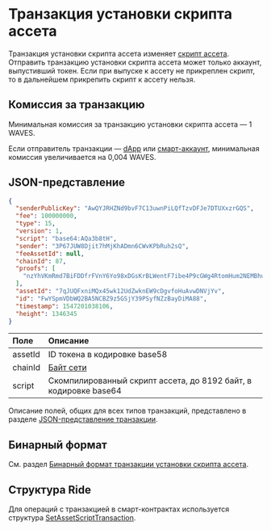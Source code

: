 # Транзакция установки скрипта ассета

Транзакция установки скрипта ассета изменяет [скрипт ассета](/ru/ride/script/script-types/asset-script). Отправить транзакцию установки скрипта ассета может только аккаунт, выпустивший токен. Если при выпуске к ассету не прикреплен скрипт, то в дальнейшем прикрепить скрипт к ассету нельзя.

## Комиссия за транзакцию

Минимальная комиссия за транзакцию установки скрипта ассета — 1 WAVES. 

Если отправитель транзакции —  [dApp](/ru/blockchain/account/dapp) или [смарт-аккаунт](/ru/blockchain/account/smart-account), минимальная комиссия увеличивается на 0,004 WAVES.

## JSON-представление

```json
{
  "senderPublicKey": "AwQYJRHZNd9bvF7C13uwnPiLQfTzvDFJe7DTUXxzrGQS",
  "fee": 100000000,
  "type": 15,
  "version": 1,
  "script": "base64:AQa3b8tH",
  "sender": "3P67JUW8Djit7hMjKhADmn6CWvKPbRuh2sQ",
  "feeAssetId": null,
  "chainId": 87,
  "proofs": [
    "nzYhVKmRmd7BiFDDfrFVnY6Yo98xDGsKrBLWentF7ibe4P9cGWg4RtomHum2NEMBhuyZb5yjThcW7vsCLg7F8NQ"
  ],
  "assetId": "7qJUQFxniMQx45wk12UdZwknEW9cDgvfoHuAvwDNVjYv",
  "id": "FwYSpmVDbWQ2BA5NCBZ9z5GSjY39PSyfNZzBayDiMA88",
  "timestamp": 1547201038106,
  "height": 1346345
}
```

| Поле | Описание |
| :--- | :--- |
| assetId | ID токена в кодировке base58 |
| chainId | [Байт сети](/ru/blockchain/blockchain-network/#байт-сети) |
| script | Скомпилированный скрипт ассета, до 8192 байт, в кодировке base64 |

Описание полей, общих для всех типов транзакций, представлено в разделе [JSON-представление транзакции](/ru/blockchain/transaction/#json-представление-транзакции).

## Бинарный формат

См. раздел [Бинарный формат транзакции установки скрипта ассета](/ru/blockchain/binary-format/transaction-binary-format/set-asset-script-transaction-binary-format).

## Структура Ride

Для операций с транзакцией в смарт-контрактах используется структура [SetAssetScriptTransaction](/ru/ride/structures/transaction-structures/set-asset-script-transaction).
